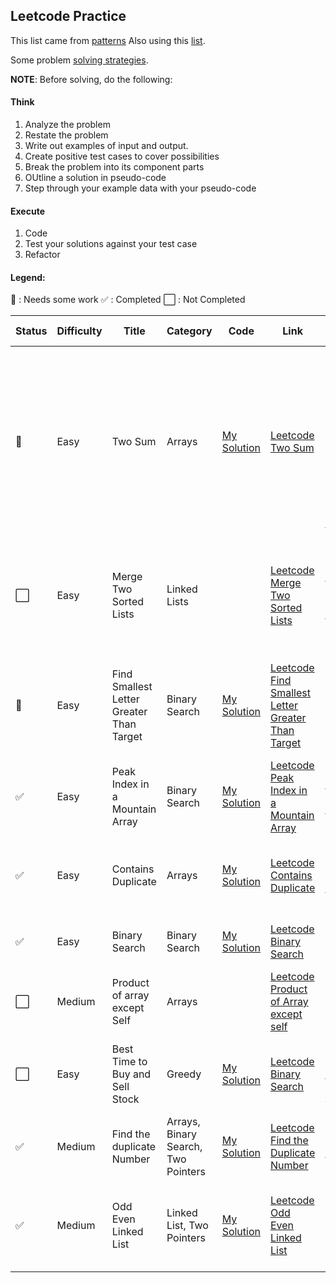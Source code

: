 ## Leetcode Practice

This list came from [patterns](https://seanprashad.com/leetcode-patterns/)
Also using this [list](https://docs.google.com/spreadsheets/d/1A2PaQKcdwO_lwxz9bAnxXnIQayCouZP6d-ENrBz_NXc/edit#gid=0).

Some problem [solving strategies](https://dev.to/moresaltmorelemon/algorithm-problem-solving-strategies-21cp).

**NOTE**: Before solving, do the following:
#### Think
1. Analyze the problem
2. Restate the problem
3. Write out examples of input and output.
4. Create positive test cases to cover possibilities 
5. Break the problem into its component parts
6. OUtline a solution in pseudo-code
7. Step through your example data with your pseudo-code

#### Execute
1. Code
2. Test your solutions against your test case
3. Refactor

#### Legend:
:no_entry_sign: : Needs some work 
:white_check_mark: : Completed
:white_large_square: : Not Completed



|Status | Difficulty | Title | Category | Code | Link | Notes | Time Taken |
| --- | --- | --- | --- | --- | --- | --- | --- |
| :no_entry_sign: | Easy | Two Sum | Arrays | [My Solution](https://github.com/ivymorenomt/PrepPythonLeetcode/blob/master/Leetcode/twosum.py)  |[Leetcode Two Sum](https://leetcode.com/problems/two-sum/)| use hash map to instantly check for difference value, map will add index of last occurrence of a num, don’t use same element twice| 30mins |
| :white_large_square: | Easy | Merge Two Sorted Lists | Linked Lists | | [Leetcode Merge Two Sorted Lists](https://leetcode.com/problems/merge-two-sorted-lists/) | Join two sorted linked list together and the output is the final sorted linked list. |  |
| :no_entry_sign: | Easy | Find Smallest Letter Greater Than Target | Binary Search | [My Solution](https://github.com/ivymorenomt/PrepPythonLeetcode/blob/master/Leetcode/findsmallestletter.py) | [Leetcode Find Smallest Letter Greater Than Target](https://leetcode.com/problems/find-smallest-letter-greater-than-target) |  Followed binary search for numbers however I get incorrect results. | 30 mins |
| :white_check_mark: | Easy | Peak Index in a Mountain Array | Binary Search | [My Solution](https://github.com/ivymorenomt/PrepPythonLeetcode/blob/master/Leetcode/mountainArray.py) | [Leetcode Peak Index in a Mountain Array](https://leetcode.com/problems/peak-index-in-a-mountain-array/submissions/) |  Search for the largest number in the array. | 10 mins |
| :white_check_mark: | Easy | Contains Duplicate | Arrays | [My Solution](https://github.com/ivymorenomt/PrepPythonLeetcode/blob/master/Leetcode/containsDuplicate.py) | [Leetcode Contains Duplicate](https://leetcode.com/problems/contains-duplicate/) |  Use set and compare if lesser than the current array. | 5 mins |
| :white_check_mark: | Easy | Binary Search | Binary Search | [My Solution](https://github.com/ivymorenomt/PrepPythonLeetcode/blob/master/Leetcode/binarysearch.py) | [Leetcode Binary Search](https://leetcode.com/problems/binary-search/) |  Binary Search algorithm used | 5 mins |
| :white_large_square: | Medium | Product of array except Self | Arrays | []() | [Leetcode Product of Array except self](https://leetcode.com/problems/product-of-array-except-self/) |  |  |
| :white_large_square: | Easy | Best Time to Buy and Sell Stock | Greedy | [My Solution](https://github.com/ivymorenomt/PrepPythonLeetcode/blob/master/Leetcode/besttimestock.py) | [Leetcode Binary Search](https://leetcode.com/problems/best-time-to-buy-and-sell-stock/) |  Find local minimum and max, then used Sliding Window | 1 hour |
| :white_check_mark: | Medium | Find the duplicate Number | Arrays, Binary Search, Two Pointers | [My Solution](https://github.com/ivymorenomt/PrepPythonLeetcode/blob/master/Leetcode/findduplicatenumbers.py) | [Leetcode Find the Duplicate Number](https://leetcode.com/problems/find-the-duplicate-number/) |  Use Sets and add duplicate to set once seen. | 10mins |
| :white_check_mark: | Medium | Odd Even Linked List | Linked List, Two Pointers | [My Solution](https://github.com/ivymorenomt/PrepPythonLeetcode/blob/master/Leetcode/linkedlistoddeven.py) | [Leetcode Odd Even Linked List](https://leetcode.com/problems/odd-even-linked-list/submissions/) |  Use two pointers to indicate which is even and which is odd. | 30mins |